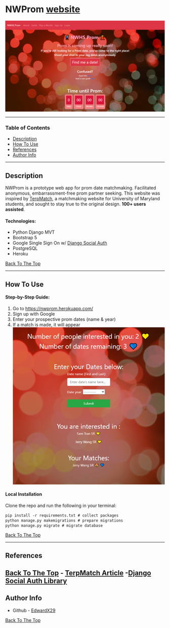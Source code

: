 # NWProm [website](https://nwprom.herokuapp.com)

![Project Image](./nwprom1.png)

---
### Table of Contents

- [Description](#description)
- [How To Use](#how-to-use)
- [References](#references)
- [Author Info](#author-info)

---

## Description

NWProm is a prototype web app for prom date matchmaking. Facilitated anonymous, embarrassment-free prom partner seeking. This website was inspired by [TerpMatch](https://dbknews.com/2019/12/06/umd-terpmatch-dating-website-anonymous/), a matchmaking website for University of Maryland students, and sought to stay true to the original design. **100+ users assisted**.

#### Technologies:

- Python Django MVT
- Bootstrap 5
- Google Single Sign On w/ [Django Social Auth](https://pypi.org/project/django-social-auth/)
- PostgreSQL
- Heroku

[Back To The Top](#nwprom-website)

---

## How To Use

#### Step-by-Step Guide:
  1. Go to https://nwprom.herokuapp.com/
  2. Sign up with Google
  3. Enter your prospective prom dates (name & year)
  4. If a match is made, it will appear
  ![Match Image](./nwpromMatch.png)


#### Local Installation 
Clone the repo and run the following in your terminal:
```shell
pip install -r requirements.txt # collect packages
python manage.py makemigrations # prepare migrations
python manage.py migrate # migrate database
```



[Back To The Top](#nwprom-website)

---

## References
[Back To The Top](#nwprom-website)
    - [TerpMatch Article](https://dbknews.com/2019/12/06/umd-terpmatch-dating-website-anonymous/)
    -[Django Social Auth Library](https://pypi.org/project/django-social-auth/)
---

## Author Info

- Github - [EdwardX29](https://github.com/edwardx29)

[Back To The Top](#nwprom-website)